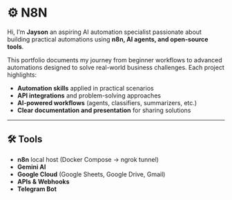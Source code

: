 # ⚙️ N8N

Hi, I’m **Jayson** an aspiring AI automation specialist passionate about building practical automations using **n8n, AI agents, and open-source tools**.  

This portfolio documents my journey from beginner workflows to advanced automations designed to solve real-world business challenges. Each project highlights:  

- **Automation skills** applied in practical scenarios  
- **API integrations** and problem-solving approaches  
- **AI-powered workflows** (agents, classifiers, summarizers, etc.)  
- **Clear documentation and presentation** for sharing solutions  

---

## 🛠 Tools  

- **n8n** local host (Docker Compose → ngrok tunnel)  
- **Gemini AI**  
- **Google Cloud** (Google Sheets, Google Drive, Gmail)  
- **APIs & Webhooks**  
- **Telegram Bot**  
